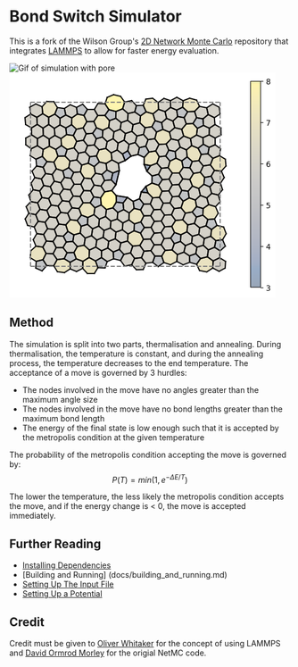 # Bond Switch Simulator


This is a fork of the Wilson Group's [2D Network Monte Carlo](https://github.com/WilsonGroupOxford/Network-Monte-Carlo) repository that integrates [LAMMPS](https://github.com/lammps/lammps) to allow for faster energy evaluation.

![Gif of simulation with pore](gallery/bond_rotation_demo_2.gif)
![Image of final network](gallery/pore.png)



## Method
The simulation is split into two parts, thermalisation and annealing. During thermalisation, the temperature is constant, and during the annealing process, the temperature decreases to the end temperature. The acceptance of a move is governed by 3 hurdles:

* The nodes involved in the move have no angles greater than the maximum angle size
* The nodes involved in the move have no bond lengths greater than the maximum bond length
* The energy of the final state is low enough such that it is accepted by the metropolis condition at the given temperature

The probability of the metropolis condition accepting the move is governed by:
$$P(T) = min(1,  e^{-\Delta E/T})$$

The lower the temperature, the less likely the metropolis condition accepts the move, and if the energy change is < 0, the move is accepted immediately.

## Further Reading

* [Installing Dependencies](docs/installing_dependencies.md)
* [Building and Running] (docs/building_and_running.md)
* [Setting Up The Input File](docs/setting_up_the_input_file.md)
* [Setting Up a Potential](docs/setting_up_a_potential.md)

## Credit

Credit must be given to [Oliver Whitaker](https://github.com/oliwhitg) for the concept of using LAMMPS and [David Ormrod Morley](https://github.com/dormrod) for the origial NetMC code.
